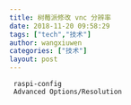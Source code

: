 ```yaml
---
title: 树莓派修改 vnc 分辨率
date: 2018-11-20 09:58:29
tags: ["tech","技术"]
author: wangxiuwen
categories: ["技术"]
layout: post
---
```


```
 raspi-config
 Advanced Options/Resolution
```